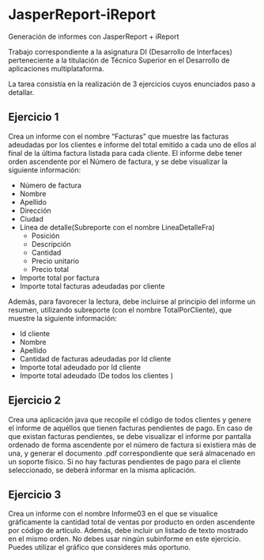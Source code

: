 # JasperReport-iReport

Generación de informes con JasperReport + iReport

Trabajo correspondiente a la asignatura DI (Desarrollo de Interfaces) perteneciente a la titulación de Técnico Superior en el Desarrollo de aplicaciones multiplataforma.

La tarea consistía en la realización de 3 ejercicios cuyos enunciados paso a detallar.

## Ejercicio 1 
Crea un informe con el nombre “Facturas” que muestre las facturas adeudadas por los clientes e informe del total emitido a cada uno de ellos al final de la última factura listada para cada cliente. El informe debe tener orden ascendente por el Número de factura, y se debe visualizar la siguiente información:
- Número de factura
- Nombre
- Apellido
- Dirección
- Ciudad
- Línea de detalle(Subreporte con el nombre LineaDetalleFra)
  - Posición
  - Descripción
  - Cantidad
  - Precio unitario
  - Precio total
- Importe total por factura
- Importe total facturas adeudadas por cliente
  
Además, para favorecer la lectura, debe incluirse al principio del informe un resumen, utilizando subreporte (con el nombre TotalPorCliente), que muestre la siguiente información:
- Id cliente
- Nombre
- Apellido
- Cantidad de facturas adeudadas por Id cliente
- Importe total adeudado por Id cliente
- Importe total adeudado (De todos los clientes )

## Ejercicio 2
Crea una aplicación java que recopile el código de todos clientes y genere el informe de aquéllos que tienen facturas pendientes de pago.
En caso de que existan facturas pendientes, se debe visualizar el informe por pantalla ordenado de forma ascendente por el número de factura si existiera más de una, y generar el documento .pdf correspondiente que será almacenado en un soporte físico.
Si no hay facturas pendientes de pago para el cliente seleccionado, se deberá informar en la misma aplicación.

## Ejercicio 3
Crea un informe con el nombre Informe03 en el que se visualice gráficamente la cantidad total de ventas por producto en orden ascendente por código de artículo. Además, debe incluir un listado de texto mostrado en el mismo orden.
No debes usar ningún subinforme en este ejercicio.
Puedes utilizar el gráfico que consideres más oportuno.

